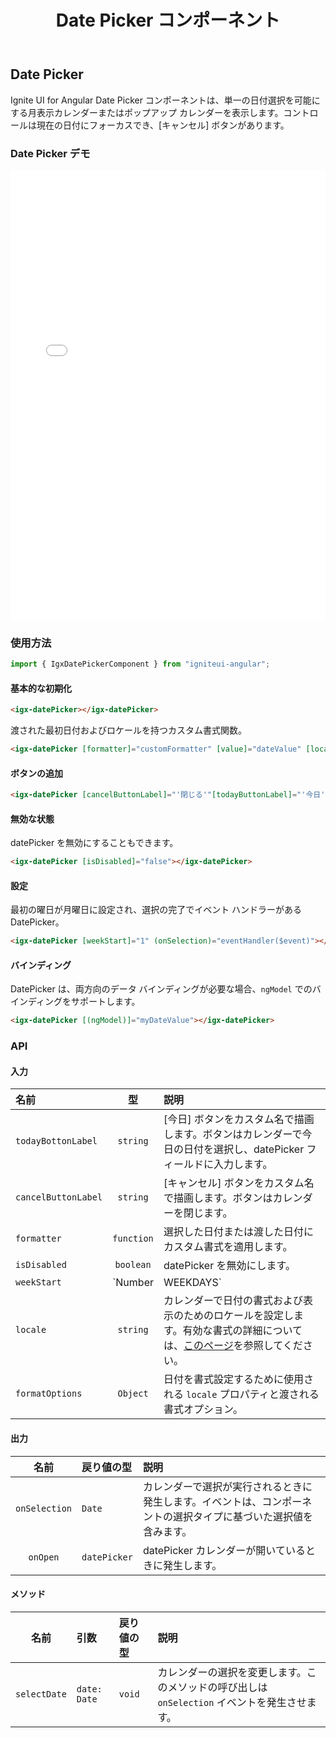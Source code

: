 ﻿---
title: Date Picker コンポーネント
_description: Ignite UI for Angular Date Picker コントロールを使用して web アプリケーションにカレンダーから日付を選択する機能を追加できます。
_keywords: Ignite UI for Angular, UI コントロール, Angular ウィジェット, web ウィジェット, UI ウィジェット, Angular, ネイティブ Angular コンポーネント スィート, ネイティブ Angular コントロール, ネイティブ Angular コンポーネント ライブラリ, Angular Date Picker コンポーネント, Angular Date Picker コントロール
---

## Date Picker
<p class="highlight">Ignite UI for Angular Date Picker コンポーネントは、単一の日付選択を可能にする月表示カレンダーまたはポップアップ カレンダーを表示します。コントロールは現在の日付にフォーカスでき、[キャンセル] ボタンがあります。</p>
<div class="divider"></div>

### Date Picker デモ
<div class="sample-container" style="height: 720px">
    <iframe frameborder="0" seamless width="100%" height="100%" src="{environment:demosBaseUrl}/datepicker"></iframe>
</div>
<div class="divider--half"></div>

### 使用方法
```typescript
import { IgxDatePickerComponent } from "igniteui-angular";
```

#### 基本的な初期化
<div class="divider--half"></div>

```html
<igx-datePicker></igx-datePicker>
```

渡された最初日付およびロケールを持つカスタム書式関数。

```html
<igx-datePicker [formatter]="customFormatter" [value]="dateValue" [locale]="'en-US'"></igx-datePicker>
```

#### ボタンの追加
<div class="divider--half"></div>

```html
<igx-datePicker [cancelButtonLabel]="'閉じる'"[todayButtonLabel]="'今日'"></igx-datePicker>
```

#### 無効な状態

datePicker を無効にすることもできます。

```html
<igx-datePicker [isDisabled]="false"></igx-datePicker>
```

#### 設定

最初の曜日が月曜日に設定され、選択の完了でイベント ハンドラーがある DatePicker。

```html
<igx-datePicker [weekStart]="1" (onSelection)="eventHandler($event)"></igx-datePicker>
```

#### バインディング

DatePicker は、両方向のデータ バインディングが必要な場合、`ngModel` でのバインディングをサポートします。

```html
<igx-datePicker [(ngModel)]="myDateValue"></igx-datePicker>
```
<div class="divider"></div>

### API

#### 入力
<div class="divider--half"></div>

| 名前   |      型      |  説明 |
|:----------|:-------------:|:------|
| `todayBottonLabel` | `string` | [今日] ボタンをカスタム名で描画します。ボタンはカレンダーで今日の日付を選択し、datePicker フィールドに入力します。 |
| `cancelButtonLabel` | `string` | [キャンセル] ボタンをカスタム名で描画します。ボタンはカレンダーを閉じます。 |
| `formatter` | `function` | 選択した日付または渡した日付にカスタム書式を適用します。 |
| `isDisabled` | `boolean` | datePicker を無効にします。 |
| `weekStart`| `Number | WEEKDAYS` | 週の最初の曜日を設定します。 |
| `locale` | `string` | カレンダーで日付の書式および表示のためのロケールを設定します。有効な書式の詳細については、[このページ](https://developer.mozilla.org/en-US/docs/Web/JavaScript/Reference/Global_Objects/Intl)を参照してください。 |
| `formatOptions` | `Object` | 日付を書式設定するために使用される `locale` プロパティと渡される書式オプション。 |

#### 出力
<div class="divider--half"></div>

| 名前 | 戻り値の型 | 説明 |
|:--:|:---|:---|
| `onSelection` | `Date` | カレンダーで選択が実行されるときに発生します。イベントは、コンポーネントの選択タイプに基づいた選択値を含みます。 |
| `onOpen`  | `datePicker` | datePicker カレンダーが開いているときに発生します。  |

#### メソッド
<div class="divider--half"></div>

| 名前   | 引数 | 戻り値の型 | 説明 |
|:----------:|:------|:------|:------|
| `selectDate` | `date: Date` | `void` | カレンダーの選択を変更します。このメソッドの呼び出しは `onSelection` イベントを発生させます。 |

<div class="divider--half"></div>
